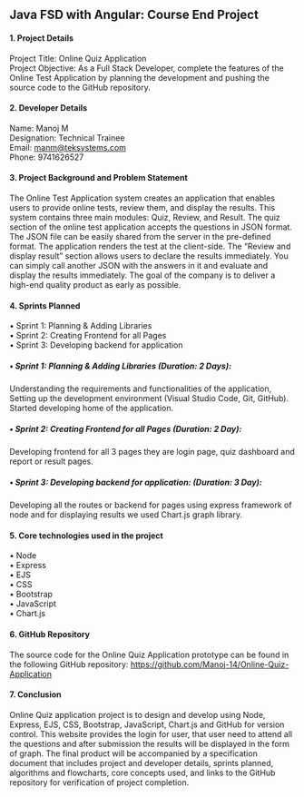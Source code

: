 ## Java FSD with Angular: Course End Project
#### 1. Project Details 
Project Title: Online Quiz Application <br>
Project Objective: As a Full Stack Developer, complete the features of the Online Test Application by planning the development and pushing the source code to the GitHub repository.<br>
#### 2. Developer Details
Name: Manoj M<br>
Designation: Technical Trainee<br>
Email: manm@teksystems.com<br>
Phone: 9741626527<br>
#### 3. Project Background and Problem Statement
The Online Test Application system creates an application that enables users to provide online tests, review them, and display the results.
This system contains three main modules: Quiz, Review, and Result. The quiz section of the online test application accepts the questions in JSON format. The JSON file can be easily shared from the server in the pre-defined format. The application renders the test at the client-side.
The “Review and display result” section allows users to declare the results immediately. You can simply call another JSON with the answers in it and evaluate and display the results immediately.
The goal of the company is to deliver a high-end quality product as early as possible.
#### 4. Sprints Planned
•	Sprint 1: Planning & Adding Libraries<br>
•	Sprint 2: Creating Frontend for all Pages<br>
•	Sprint 3: Developing backend for application<br>

##### •	Sprint 1: Planning & Adding Libraries (Duration: 2 Days): 
Understanding the requirements and functionalities of the application, Setting up the development environment (Visual Studio Code, Git, GitHub). Started developing home of the application.
##### •	Sprint 2: Creating Frontend for all Pages (Duration: 2 Day):  
Developing frontend for all 3 pages they are login page, quiz dashboard and report or result pages.
##### •	Sprint 3: Developing backend for application: (Duration: 3 Day):
Developing all the routes or backend for pages using express framework of node and for displaying results we used Chart.js graph library.
#### 5. Core technologies used in the project
•	Node<br>
•	Express<br>
•	EJS<br>
•	CSS<br>
•	Bootstrap<br>
•	JavaScript<br>
•	Chart.js<br>
#### 6. GitHub Repository
The source code for the Online Quiz Application prototype can be found in the following GitHub repository: https://github.com/Manoj-14/Online-Quiz-Application 
#### 7. Conclusion
Online Quiz application project is to design and develop using Node, Express, EJS, CSS, Bootstrap, JavaScript, Chart.js and GitHub for version control. This website provides the login for user, that user need to attend all the questions and after submission the results will be displayed in the form of graph. The final product will be accompanied by a specification document that includes project and developer details, sprints planned, algorithms and flowcharts, core concepts used, and links to the GitHub repository for verification of project completion.
